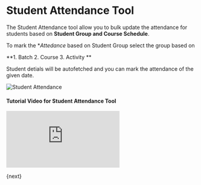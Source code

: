 # Student Attendance Tool

The Student Attendance tool allow you to bulk update the attendance for students based on **Student Group and Course Schedule**.

To mark the **Attedance* based on Student Group select the group based on

**1. Batch
  2. Course
  3. Activity **

Student detials will be autofetched and you can mark the attendance of the given date.

<img class="screenshot" alt="Student Attendance" src="{{docs_base_url}}/assets/img/education/setup/student-attendance-tool.gif">

#### Tutorial Video for Student Attendance Tool



<div>
  <div class='embed-container'>
    <iframe src='https://www.youtube.com/embed//j9pgkPuyiaI?start=63' frameborder='0' allowfullscreen>
    </iframe>
  </div>
</div>

{next}